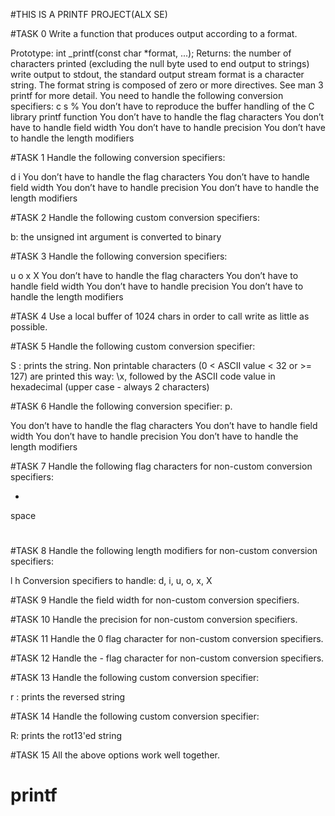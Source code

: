 #THIS IS A PRINTF PROJECT(ALX SE)

#TASK 0
Write a function that produces output according to a format.

Prototype: int _printf(const char *format, ...);
Returns: the number of characters printed (excluding the null byte used to end output to strings)
write output to stdout, the standard output stream
format is a character string. The format string is composed of zero or more directives. See man 3 printf for more detail. You need to handle the following conversion specifiers:
c
s
%
You don’t have to reproduce the buffer handling of the C library printf function
You don’t have to handle the flag characters
You don’t have to handle field width
You don’t have to handle precision
You don’t have to handle the length modifiers

#TASK 1
Handle the following conversion specifiers:

d
i
You don’t have to handle the flag characters
You don’t have to handle field width
You don’t have to handle precision
You don’t have to handle the length modifiers

#TASK 2
Handle the following custom conversion specifiers:

b: the unsigned int argument is converted to binary

#TASK 3
Handle the following conversion specifiers:

u
o
x
X
You don’t have to handle the flag characters
You don’t have to handle field width
You don’t have to handle precision
You don’t have to handle the length modifiers

#TASK 4
Use a local buffer of 1024 chars in order to call write as little as possible.

#TASK 5
Handle the following custom conversion specifier:

S : prints the string.
Non printable characters (0 < ASCII value < 32 or >= 127) are printed this way: \x,
followed by the ASCII code value in hexadecimal (upper case - always 2 characters)

#TASK 6
Handle the following conversion specifier: p.

You don’t have to handle the flag characters
You don’t have to handle field width
You don’t have to handle precision
You don’t have to handle the length modifiers

#TASK 7
Handle the following flag characters for non-custom conversion specifiers:

+
space
#

#TASK 8
Handle the following length modifiers for non-custom conversion specifiers:

l
h
Conversion specifiers to handle: d, i, u, o, x, X

#TASK 9
Handle the field width for non-custom conversion specifiers.

#TASK 10
Handle the precision for non-custom conversion specifiers.

#TASK 11
Handle the 0 flag character for non-custom conversion specifiers.

#TASK 12
Handle the - flag character for non-custom conversion specifiers.

#TASK 13
Handle the following custom conversion specifier:

r : prints the reversed string

#TASK 14
Handle the following custom conversion specifier:

R: prints the rot13'ed string

#TASK 15
All the above options work well together.
# printf
